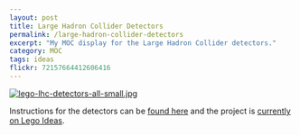 ```yaml
---
layout: post
title: Large Hadron Collider Detectors
permalink: /large-hadron-collider-detectors
excerpt: "My MOC display for the Large Hadron Collider detectors."
category: MOC
tags: ideas
flickr: 72157664412606416
---
```


[![lego-lhc-detectors-all-small.jpg](http://studshq.s3.amazonaws.com/lego-lhc-detectors-all-small.jpg)](http://studshq.s3.amazonaws.com/lego-lhc-detectors-all-small.jpg)

Instructions for the detectors can be [found here](https://build-your-own-particle-detector.org/models/lhc-micro-models) and the project is [currently on Lego Ideas](https://ideas.lego.com/projects/94885).